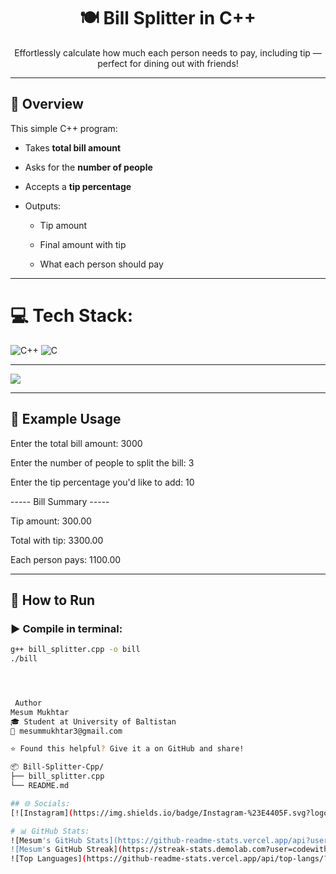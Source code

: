 <div align="center">

# 🍽️ Bill Splitter in C++

Effortlessly calculate how much each person needs to pay, including tip — perfect for dining out with friends!

</div>

---

## 📌 Overview

This simple C++ program:

- Takes **total bill amount**


- Asks for the **number of people**


- Accepts a **tip percentage**


- Outputs:

  - Tip amount

  - Final amount with tip

  - What each person should pay

---



# 💻 Tech Stack:
![C++](https://img.shields.io/badge/c++-%2300599C.svg?style=for-the-badge&logo=c%2B%2B&logoColor=white) ![C](https://img.shields.io/badge/c-%2300599C.svg?style=for-the-badge&logo=c&logoColor=white)



---

[![](https://visitcount.itsvg.in/api?id=codewithMeesum&icon=0&color=0)](https://visitcount.itsvg.in)

---

## 🧾 Example Usage

Enter the total bill amount: 3000

Enter the number of people to split the bill: 3

Enter the tip percentage you'd like to add: 10

----- Bill Summary -----


Tip amount: 300.00

Total with tip: 3300.00


Each person pays: 1100.00


---

## 🧪 How to Run

### ▶️ Compile in terminal:
```bash
g++ bill_splitter.cpp -o bill
./bill




 Author
Mesum Mukhtar
🎓 Student at University of Baltistan
📧 mesummukhtar3@gmail.com

⭐️ Found this helpful? Give it a on GitHub and share!

📦 Bill-Splitter-Cpp/
├── bill_splitter.cpp
└── README.md

## 🌐 Socials:
[![Instagram](https://img.shields.io/badge/Instagram-%23E4405F.svg?logo=Instagram&logoColor=white)](https://instagram.com/meesummukhtar) [![LinkedIn](https://img.shields.io/badge/LinkedIn-%230077B5.svg?logo=linkedin&logoColor=white)](https://linkedin.com/in/Mesum Mukhtar) [![email](https://img.shields.io/badge/Email-D14836?logo=gmail&logoColor=white)](mailto:mesummukhtar47@gmail.com) 

# 📊 GitHub Stats:
![Mesum's GitHub Stats](https://github-readme-stats.vercel.app/api?username=codewithMeesum&theme=dark&hide_border=false&include_all_commits=true&count_private=true)<br/>
![Mesum's GitHub Streak](https://streak-stats.demolab.com?user=codewithMeesum&theme=dark&hide_border=false)<br/>
![Top Languages](https://github-readme-stats.vercel.app/api/top-langs/?username=codewithMeesum&theme=dark&hide_border=false&layout=compact&langs_count=6&hide=html)

